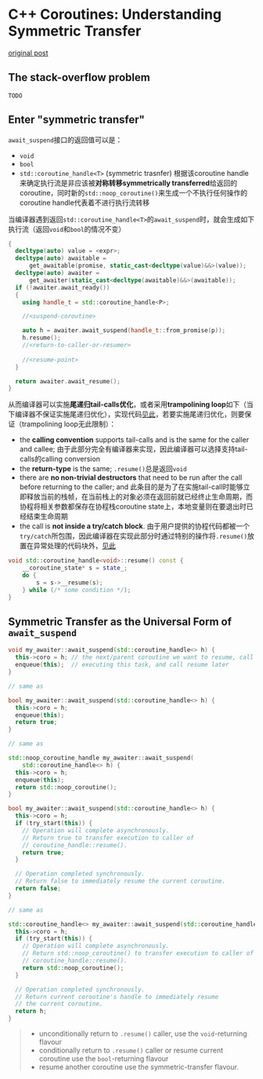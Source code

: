 # C++ Coroutines: Understanding Symmetric Transfer

[original post](https://lewissbaker.github.io/2020/05/11/understanding_symmetric_transfer)

## The stack-overflow problem

`TODO`

## Enter "symmetric transfer"

`await_suspend`接口的返回值可以是：

- `void`
- `bool`
- `std::coroutine_handle<T>` (symmetric trasnfer)
  根据该coroutine handle来确定执行流是非应该被**对称转移symmetrically transferred**给返回的coroutine，同时新的`std::noop_coroutine()`来生成一个不执行任何操作的coroutine handle代表着不进行执行流转移

当编译器遇到返回`std::coroutine_handle<T>`的`await_suspend`时，就会生成如下执行流（返回`void`和`bool`的情况不变）

```cpp
{
  decltype(auto) value = <expr>;
  decltype(auto) awaitable =
      get_awaitable(promise, static_cast<decltype(value)&&>(value));
  decltype(auto) awaiter =
      get_awaiter(static_cast<decltype(awaitable)&&>(awaitable));
  if (!awaiter.await_ready())
  {
    using handle_t = std::coroutine_handle<P>;

    //<suspend-coroutine>

    auto h = awaiter.await_suspend(handle_t::from_promise(p));
    h.resume();
    //<return-to-caller-or-resumer>
    
    //<resume-point>
  }

  return awaiter.await_resume();
}
```

从而编译器可以实施**尾递归tail-calls优化**，或者采用**trampolining loop**如下（当下编译器不保证实施尾递归优化），实现代码[见此](Cppcoro_Understanding_the_Compiler_Transform.md#step-13-implementing-symmetric-transfer-and-the-noop-coroutine)，若要实施尾递归优化，则要保证（trampolining loop无此限制）：

- the **calling convention** supports tail-calls and is the same for the caller and callee;
  由于此部分完全有编译器来实现，因此编译器可以选择支持tail-calls的calling conversion
- the **return-type** is the same;
  `.resume()`总是返回`void`
- there are **no non-trivial destructors** that need to be run after the call before returning to the caller; and
  此条目的是为了在实施tail-call时能够立即释放当前的栈帧，在当前栈上的对象必须在返回前就已经终止生命周期，而协程将相关参数都保存在协程栈coroutine state上，本地变量则在要退出时已经结束生命周期
- the call is **not inside a try/catch block**.
  由于用户提供的协程代码都被一个`try/catch`所包围，因此编译器在实现此部分时通过特别的操作将`.resume()`放置在异常处理的代码块外，[见此](Cppcoro_Understanding_the_Compiler_Transform.md#step-10-implementing-unhandled_exception)

```cpp
void std::coroutine_handle<void>::resume() const {
    __coroutine_state* s = state_;
    do {
        s = s->__resume(s);
    } while (/* some condition */);
}
```

## Symmetric Transfer as the Universal Form of `await_suspend`

```cpp
void my_awaiter::await_suspend(std::coroutine_handle<> h) {
  this->coro = h; // the next/parent coroutine we want to resume, call h.resume() when this is done
  enqueue(this);  // executing this task, and call resume later
}

// same as

bool my_awaiter::await_suspend(std::coroutine_handle<> h) {
  this->coro = h;
  enqueue(this);
  return true;
}

// same as

std::noop_coroutine_handle my_awaiter::await_suspend(
    std::coroutine_handle<> h) {
  this->coro = h;
  enqueue(this);
  return std::noop_coroutine();
}
```

```cpp
bool my_awaiter::await_suspend(std::coroutine_handle<> h) {
  this->coro = h;
  if (try_start(this)) {
    // Operation will complete asynchronously.
    // Return true to transfer execution to caller of
    // coroutine_handle::resume().
    return true;
  }

  // Operation completed synchronously.
  // Return false to immediately resume the current coroutine.
  return false;
}

// same as

std::coroutine_handle<> my_awaiter::await_suspend(std::coroutine_handle<> h) {
  this->coro = h;
  if (try_start(this)) {
    // Operation will complete asynchronously.
    // Return std::noop_coroutine() to transfer execution to caller of
    // coroutine_handle::resume().
    return std::noop_coroutine();
  }

  // Operation completed synchronously.
  // Return current coroutine's handle to immediately resume
  // the current coroutine.
  return h;
}
```

> - unconditionally return to `.resume()` caller, use the `void`-returning flavour
> - conditionally return to `.resume()` caller or resume current coroutine use the `bool`-returning flavour
> - resume another coroutine use the symmetric-transfer flavour.
